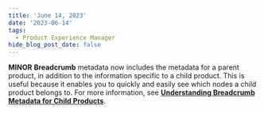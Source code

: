 ```yaml
---
title: 'June 14, 2023'
date: '2023-06-14'
tags:
  - Product Experience Manager
hide_blog_post_date: false
---
```


**MINOR** **Breadcrumb** metadata now includes the metadata for a parent product, in addition to the information specific to a child product. This is useful because it enables you to quickly and easily see which nodes a child product belongs to. For more information, see **[Understanding Breadcrumb Metadata for Child Products](https://elasticpath.dev/docs/pxm/catalogs/breadcrumbs#understanding-breadcrumb-metadata-for-child-products)**.
